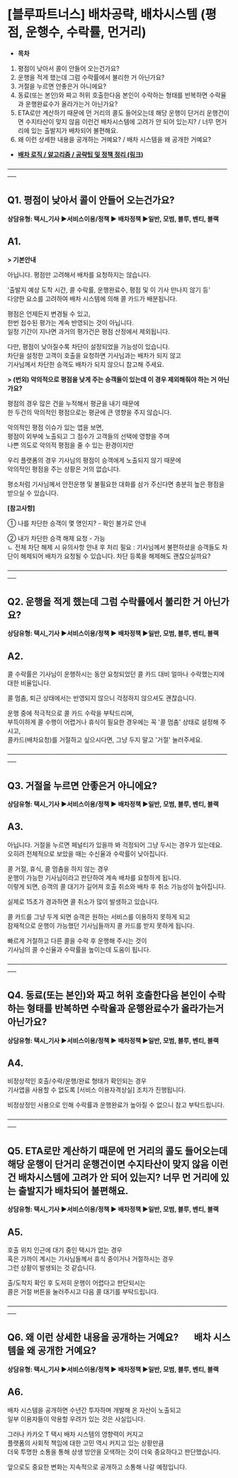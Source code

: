 # [블루파트너스] 배차공략, 배차시스템 (평점, 운행수, 수락률, 먼거리)

* **목차**

1. 평점이 낮아서 콜이 안들어 오는건가요?
2. 운행을 적게 했는데 그럼 수락률에서 불리한 거 아닌가요?
3. 거절을 누르면 안좋은거 아니에요?
4. 동료(또는 본인)와 짜고 허위 호출한다음 본인이 수락하는 형태를 반복하면 수락율과 운행완료수가 올라가는거 아닌가요?
5. ETA로만 계산하기 때문에 먼 거리의 콜도 들어오는데 해당 운행이 단거리 운행건이면 수지타산이 맞지 않음 이런건 배차시스템에 고려가 안 되어 있는지? / 너무 먼거리에 있는 출발지가 배차되어 불편해요.
6. 왜 이런 상세한 내용을 공개하는 거예요? / 배차 시스템을 왜 공개한 거예요?

* [**배차 로직 / 알고리즘 / 공략팁 및 정책 정리 (링크)**](https://kakaomobilitysupport.zendesk.com/hc/ko/articles/29883797942169--%EA%B3%B5%ED%86%B5-%EC%BD%9C%EC%B9%B4%EB%93%9C%EC%88%98%EC%8B%A0-%EA%B4%80%EB%A0%A8-%EC%A0%95%EC%B1%85-%ED%85%8C%EC%8A%A4%ED%8A%B8%EC%BD%9C-%EB%B0%B0%EC%B0%A8-%EB%A1%9C%EC%A7%81-%EC%95%8C%EA%B3%A0%EB%A6%AC%EC%A6%98-%EB%B0%B0%EC%B0%A8-%EA%B3%B5%EB%9E%B5%ED%8C%81)

────────────────────────────────────────────────────

**Q1. 평점이 낮아서 콜이 안들어 오는건가요?**
-----------------------------

**상담유형: **택시\_기사 ▶서비스이용/정책 ▶ 배차정책 ▶일반, 모범, 블루, 벤티, 블랙****

**A1.**
-------

**> 기본안내**

아닙니다. 평점만 고려해서 배차를 요청하지는 않습니다.

'출발지 예상 도착 시간, 콜 수락률, 운행완료수, 평점 및 이 기사 만나지 않기 등'  
다양한 요소를 고려하여 배차 시스템에 의해 콜 카드가 배분됩니다.

평점은 언제든지 변경될 수 있고,   
한번 접수된 평가는 계속 반영되는 것이 아닙니다.   
일정 기간이 지나면 과거의 평가건은 평점 산정에서 제외됩니다.

다만, 평점이 낮아질수록 차단이 설정되었을 가능성이 있습니다.   
차단을 설정한 고객이 호출을 요청하면 기사님과는 배차가 되지 않고  
기사님께서 차단한 승객도 배차가 되지 않으니 참고해 주세요.

**> (번외) 악의적으로 평점을 낮게 주는 승객들이 있는데 이 경우 제외해줘야 하는 거 아닌가요?**

평점의 경우 많은 건을 누적해서 평균을 내기 때문에  
한 두건의 악의적인 평점으로는 평균에 큰 영향을 주지 않습니다.

악의적인 평점 이슈가 있는 앱을 보면,   
평점이 외부에 노출되고 그 점수가 고객들의 선택에 영향을 주며   
나쁜 의도로 악의적 평점을 줄 수 있는 환경이지만

우리 플랫폼의 경우 기사님의 평점이 승객에게 노출되지 않기 때문에  
악의적인 평점을 주는 상황은 거의 없습니다.

평소처럼 기사님께서 안전운행 및 불필요한 대화를 삼가 주신다면 충분히 높은 평점을 받으실 수 있습니다.

**[참고사항]**

① 나를 차단한 승객이 몇 명인지? - 확인 불가로 안내

② 내가 차단한 승객 해제 요청 - 가능  
ㄴ 전체 차단 해제 시 유의사항 안내 후 처리 필요 : 기사님께서 불편하셨을 승객들도 차단이 해제되어 배차가 요청될 수 있습니다. 차단 등록을 해제해도 괜찮으실까요?

────────────────────────────────────────────────────

**Q2. 운행을 적게 했는데 그럼 수락률에서 불리한 거 아닌가요?**
---------------------------------------

**상담유형: **택시\_기사 ▶서비스이용/정책 ▶ 배차정책 ▶일반, 모범, 블루, 벤티, 블랙****

**A2.**
-------

콜 수락률은 기사님이 운행하시는 동안 요청되었던 콜 카드 대비 얼마나 수락했는지에 대한 비율입니다.

콜 멈춤, 퇴근 상태에서는 반영되지 않으니 걱정하지 않으셔도 괜찮습니다.

운행 중에 적극적으로 콜 카드 수락을 부탁드리며,   
부득이하게 콜 수행이 어렵거나 휴식이 필요한 경우에는 꼭 '콜 멈춤' 상태로 설정해 주시고,   
콜카드(배차요청)를 거절하고 싶으시다면, 그냥 두지 말고 '거절' 눌러주세요.

────────────────────────────────────────────────────

**Q3. 거절을 누르면 안좋은거 아니에요?**
--------------------------

**상담유형: **택시\_기사 ▶서비스이용/정책 ▶ 배차정책 ▶일반, 모범, 블루, 벤티, 블랙****

**A3.**
-------

아닙니다. 거절을 누르면 페널티가 있을까 봐 걱정되어 그냥 두시는 경우가 있는데요.   
오히려 전체적으로 보았을 때는 수신율과 수락률이 낮아집니다.

콜 거절, 휴식, 콜 멈춤을 하지 않는 경우   
운행이 가능한 기사님이라고 판단하여 계속 배차를 요청하게 됩니다.   
이렇게 되면, 승객의 콜 대기가 길어져 호출 취소와 배차 후 취소 가능성이 높아집니다.

실제로 15초가 경과하면 콜 취소가 많이 발생하고 있습니다.

콜 카드를 그냥 두게 되면 승객은 원하는 서비스를 이용하지 못하게 되고   
잠재적으로 운행이 가능했던 기사님들까지 콜 카드를 받지 못하게 됩니다.

빠르게 거절하고 다른 콜을 수락 후 운행해 주시는 것이   
기사님의 콜 수신율과 수락률을 높이는데 도움이 됩니다.

────────────────────────────────────────────────────

**Q4. 동료(또는 본인)와 짜고 허위 호출한다음 본인이 수락하는 형태를 반복하면 수락율과 운행완료수가 올라가는거 아닌가요?**
------------------------------------------------------------------------

**상담유형: **택시\_기사 ▶서비스이용/정책 ▶ 배차정책 ▶일반, 모범, 블루, 벤티, 블랙****

**A4.**
-------

비정상적인 호출/수락/운행/완료 형태가 확인되는 경우   
기사앱을 사용할 수 없도록 [서비스 이용자격상실] 조치가 진행됩니다.

비정상정인 사용으로 인해 수락률과 운행완료가 높아질 수 없으니 참고 부탁드립니다.

────────────────────────────────────────────────────

**Q5. ETA로만 계산하기 때문에 먼 거리의 콜도 들어오는데 해당 운행이 단거리 운행건이면 수지타산이 맞지 않음 이런 건 배차시스템에 고려가 안 되어 있는지? 너무 먼 거리에 있는 출발지가 배차되어 불편해요.**
------------------------------------------------------------------------------------------------------------------------

**상담유형: **택시\_기사 ▶서비스이용/정책 ▶ 배차정책 ▶일반, 모범, 블루, 벤티, 블랙****

**A5.**
-------

호출 위치 인근에 대기 중인 택시가 없는 경우   
혹은 가까이 계시는 기사님들께서 휴식 중이거나 거절하시는 경우   
그런 상황이 발생되는 것 같습니다.

출/도착지 확인 후 도저히 운행이 어렵다고 판단되시는   
콜은 거절 버튼을 눌러주시고 다음 콜 대기를 부탁드립니다.

────────────────────────────────────────────────────

**Q6. 왜 이런 상세한 내용을 공개하는 거예요?       배차 시스템을 왜 공개한 거예요?**
-------------------------------------------------------

**상담유형: **택시\_기사 ▶서비스이용/정책 ▶ 배차정책 ▶일반, 모범, 블루, 벤티, 블랙****

**A6.**
-------

배차 시스템을 공개하면 수년간 투자하며 개발해 온 자산이 노출되고   
일부 이용자들이 악용할 우려가 있는 것은 사실입니다.

그러나 카카오 T 택시 배차 시스템의 영향력이 커지고   
플랫폼의 사회적 책임에 대한 고민 역시 커지고 있는 상황만큼   
더욱 투명한 소통을 통해 상생 방안을 모색하는 것이 더욱 중요하다고 판단했습니다.

앞으로도 중요한 변화는 지속적으로 공개하고 소통해 나갈 예정입니다.